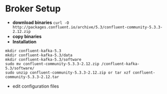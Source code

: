 # Broker Setup

* **download binaries** `curl -O http://packages.confluent.io/archive/5.3/confluent-community-5.3.3-2.12.zip`
* **copy binaries**
* **Installation**

```text
mkdir confluent-kafka-5.3
mkdir confluent-kafka-5.3/data
mkdir confluent-kafka-5.3/software
sudo mv confluent-community-5.3.3-2.12.zip /confluent-kafka-5.3/software/
sudo unzip confluent-community-5.3.3-2.12.zip or tar xzf confluent-community-5.3.3-2.12.tar
```

* edit configuration files


